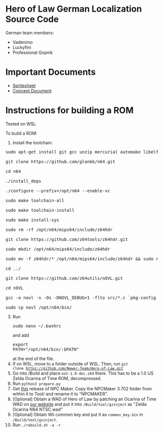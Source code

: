 <h1>Hero of Law German Localization Source Code</h1>

German team members:
- Vadenimo
- Luckyfini
- Professional Gopnik

# Important Documents
- [Spritesheet](https://docs.google.com/spreadsheets/d/1GmBUzVS5q3erHlEM9_02HuKCNVjEyocrMBe8Dap7Bnk/edit?gid=0#gid=0)
- [Concept Document](https://docs.google.com/document/d/1kYpRnn8Hbgjbe2NfaLw3wIjJIYqyZMcS2RxrwGWU4mE/edit?tab=t.0)

# Instructions for building a ROM
Tested on WSL.

To build a ROM:

1. Install the toolchain:
<pre>
sudo apt-get install git gcc unzip mercurial automake libelf-dev libperl-dev libgtk2.0-dev libgmp-dev libmpfr-dev

git clone https://github.com/glankk/n64.git

cd n64

./install_deps

./configure --prefix=/opt/n64 --enable-vc

sudo make toolchain-all

sudo make toolchain-install

sudo make install-sys

sudo rm -rf /opt/n64/mips64/include/z64hdr

git clone https://github.com/z64tools/z64hdr.git 

sudo mkdir /opt/n64/mips64/include/z64hdr 

sudo mv -f z64hdr/* /opt/n64/mips64/include/z64hdr && sudo rm -rf z64hdr

cd ../

git clone https://github.com/z64utils/nOVL.git

cd nOVL

gcc -o novl -s -Os -DNOVL_DEBUG=1 -flto src/*.c `pkg-config --cflags --libs libelf glib-2.0`

sudo cp novl /opt/n64/bin/
</pre>

3. Run <pre>sudo nano ~/.bashrc</pre> and add <pre>export PATH="/opt/n64/bin/:$PATH"</pre> at the end of the file. 
4. If on WSL, move to a folder outside of WSL. Then, run <code>git clone https://github.com/Newer-Team/Hero-of-Law.git</code>
5. Go into /Build and place <code>oot-1.0-dec.z64</code> there. This has to be a 1.0 US Zelda Ocarina of Time ROM, decompressed.
6. Run <code>python3 prepare.py</code>
7. Get <a href="https://github.com/skawo/OoT-NPC-Maker/releases/tag/v.3.702.627">this</a> release of NPC Maker. Copy the NPCMaker 3.702 folder from within it to Tool/ and rename it to "NPCMAKER".
8. [Optional] Obtain a WAD of Hero of Law by patching an Ocarina of Time WAD on <a href="https://newerteam.com/hol/">our website</a> and put it into <code>/Build/tool/gzinject</code> as "Zelda Ocarina N64 NTSC.wad"
9. [Optional] Obtain Wii common key and put it as <code>common_key.bin</code> in <code>/Build/tool/gzinject</code>.
10. Run <code>./rebuild.sh -a -r</code>
